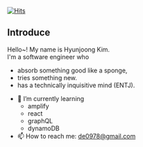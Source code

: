 [![Hits](https://hits.seeyoufarm.com/api/count/incr/badge.svg?url=https%3A%2F%2Fgithub.com%2Fhayagou&count_bg=%2379C83D&title_bg=%23555555&icon=&icon_color=%23E7E7E7&title=hits&edge_flat=true)](https://hits.seeyoufarm.com)

## Introduce
Hello~! My name is Hyunjoong Kim.  
I'm a software engineer who
* absorb something good like a sponge,
* tries something new.
* has a technically inquisitive mind (ENTJ).

- 🌱 I’m currently learning
  - amplify
  - react
  - graphQL
  - dynamoDB
- 📫 How to reach me: de0978@gmail.com

<!--
**dev-thug/dev-thug** is a ✨ _special_ ✨ repository because its `README.md` (this file) appears on your GitHub profile.

Here are some ideas to get you started:

- 🔭 I’m currently working on ...
- 🌱 I’m currently learning amplify and react
- 👯 I’m looking to collaborate on ...
- 🤔 I’m looking for help with ...
- 💬 Ask me about ...
- 📫 How to reach me: de0978@gmail.com
- 😄 Pronouns: ...
- ⚡ Fun fact: ...
-->
